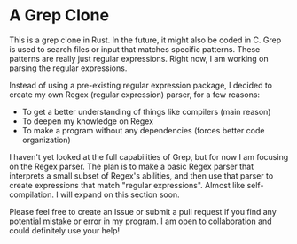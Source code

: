 # A Grep Clone

This is a grep clone in Rust. In the future, it might also be coded in C.
Grep is used to search files or input that matches specific patterns. These patterns are really just regular expressions. Right now, I am working on parsing the regular expressions.

Instead of using a pre-existing regular expression package, I decided to create my own Regex (regular expression) parser, for a few reasons:
- To get a better understanding of things like compilers (main reason)
- To deepen my knowledge on Regex
- To make a program without any dependencies (forces better code organization)

I haven't yet looked at the full capabilities of Grep, but for now I am focusing on the Regex parser. The plan is to make a basic Regex parser that interprets a small subset of Regex's abilities, and then use that parser to create expressions that match "regular expressions". Almost like self-compilation. I will expand on this section soon.

Please feel free to create an Issue or submit a pull request if you find any potential mistake or error in my program. I am open to collaboration and could definitely use your help!
